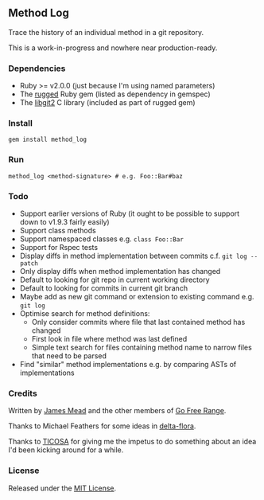 ## Method Log

Trace the history of an individual method in a git repository.

This is a work-in-progress and nowhere near production-ready.

### Dependencies

* Ruby >= v2.0.0 (just because I'm using named parameters)
* The [rugged](https://github.com/libgit2/rugged) Ruby gem (listed as dependency in gemspec)
* The [libgit2](https://github.com/libgit2/libgit2) C library (included as part of rugged gem)

### Install

    gem install method_log

### Run

    method_log <method-signature> # e.g. Foo::Bar#baz

### Todo

* Support earlier versions of Ruby (it ought to be possible to support down to v1.9.3 fairly easily)
* Support class methods
* Support namespaced classes e.g. `class Foo::Bar`
* Support for Rspec tests
* Display diffs in method implementation between commits c.f. `git log --patch`
* Only display diffs when method implementation has changed
* Default to looking for git repo in current working directory
* Default to looking for commits in current git branch
* Maybe add as new git command or extension to existing command e.g. `git log`
* Optimise search for method definitions:
  * Only consider commits where file that last contained method has changed
  * First look in file where method was last defined
  * Simple text search for files containing method name to narrow files that need to be parsed
* Find "similar" method implementations e.g. by comparing ASTs of implementations

### Credits

Written by [James Mead](http://jamesmead.org) and the other members of [Go Free Range](http://gofreerange.com).

Thanks to Michael Feathers for some ideas in [delta-flora](https://github.com/michaelfeathers/delta-flora).

Thanks to [TICOSA](http://ticosa.org/) for giving me the impetus to do something about an idea I'd been kicking around for a while.

### License

Released under the [MIT License](https://github.com/freerange/method_log/blob/master/LICENSE).
